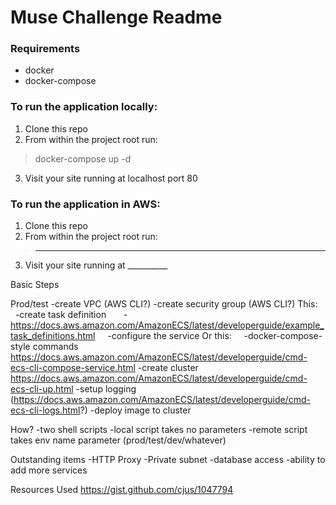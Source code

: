# Muse Challenge Readme

### Requirements
* docker
* docker-compose

### To run the application locally:

1. Clone this repo
2. From within the project root run:
> docker-compose up -d

3. Visit your site running at localhost port 80

### To run the application in AWS:

1. Clone this repo
2. From within the project root run:
> _____________

3. Visit your site running at __________


Basic Steps

Prod/test
-create VPC (AWS CLI?)
-create security group (AWS CLI?)
This:
    -create task definition
      -https://docs.aws.amazon.com/AmazonECS/latest/developerguide/example_task_definitions.html
    -configure the service
Or this:
    -docker-compose-style commands
    https://docs.aws.amazon.com/AmazonECS/latest/developerguide/cmd-ecs-cli-compose-service.html
-create cluster https://docs.aws.amazon.com/AmazonECS/latest/developerguide/cmd-ecs-cli-up.html
-setup logging (https://docs.aws.amazon.com/AmazonECS/latest/developerguide/cmd-ecs-cli-logs.html?)
-deploy image to cluster

How?
-two shell scripts
    -local script takes no parameters
    -remote script takes env name parameter (prod/test/dev/whatever)


Outstanding items
-HTTP Proxy
-Private subnet
-database access
-ability to add more services





Resources Used
https://gist.github.com/cjus/1047794
